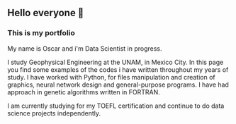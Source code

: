 ## Hello everyone 👋
### This is my portfolio 

My name is Oscar and i'm Data Scientist in progress.

I study Geophysical Engineering at the UNAM, in Mexico City.
In this page you find some examples of the codes i have written throughout my years of study. 
I have worked with Python, for files manipulation and creation of graphics, neural network design and general-purpose programs.
I have had approach in genetic algorithms written in FORTRAN.

I am currently studying for my TOEFL certification and continue to do data science projects independently.







<!--
**oscarteran/oscarteran** is a ✨ _special_ ✨ repository because its `README.md` (this file) appears on your GitHub profile.

Here are some ideas to get you started:

- 🔭 I’m currently working on ...
- 🌱 I’m currently learning ...
- 👯 I’m looking to collaborate on ...
- 🤔 I’m looking for help with ...
- 💬 Ask me about ...
- 📫 How to reach me: ...
- 😄 Pronouns: ...
- ⚡ Fun fact: ...
-->
